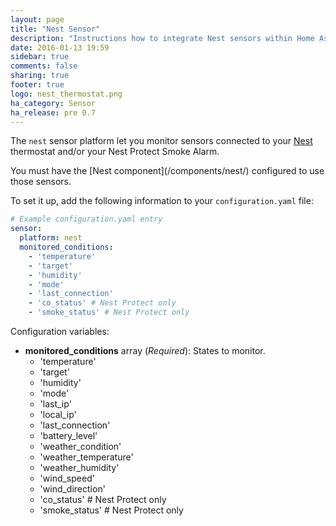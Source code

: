```yaml
---
layout: page
title: "Nest Sensor"
description: "Instructions how to integrate Nest sensors within Home Assistant."
date: 2016-01-13 19:59
sidebar: true
comments: false
sharing: true
footer: true
logo: nest_thermostat.png
ha_category: Sensor
ha_release: pre 0.7
---
```



The `nest` sensor platform let you monitor sensors connected to your [Nest](https://nest.com) thermostat and/or your Nest Protect Smoke Alarm.

<p class='note'>
You must have the [Nest component](/components/nest/) configured to use those sensors.
</p>

To set it up, add the following information to your `configuration.yaml` file:

```yaml
# Example configuration.yaml entry
sensor:
  platform: nest
  monitored_conditions:
    - 'temperature'
    - 'target'
    - 'humidity'
    - 'mode'
    - 'last_connection'
    - 'co_status' # Nest Protect only
    - 'smoke_status' # Nest Protect only
```

Configuration variables:

- **monitored_conditions** array (*Required*): States to monitor.
  - 'temperature'
  - 'target'
  - 'humidity'
  - 'mode'
  - 'last_ip'
  - 'local_ip'
  - 'last_connection'
  - 'battery_level'
  - 'weather_condition'
  - 'weather_temperature'
  - 'weather_humidity'
  - 'wind_speed'
  - 'wind_direction'
  - 'co_status' # Nest Protect only
  - 'smoke_status' # Nest Protect only

